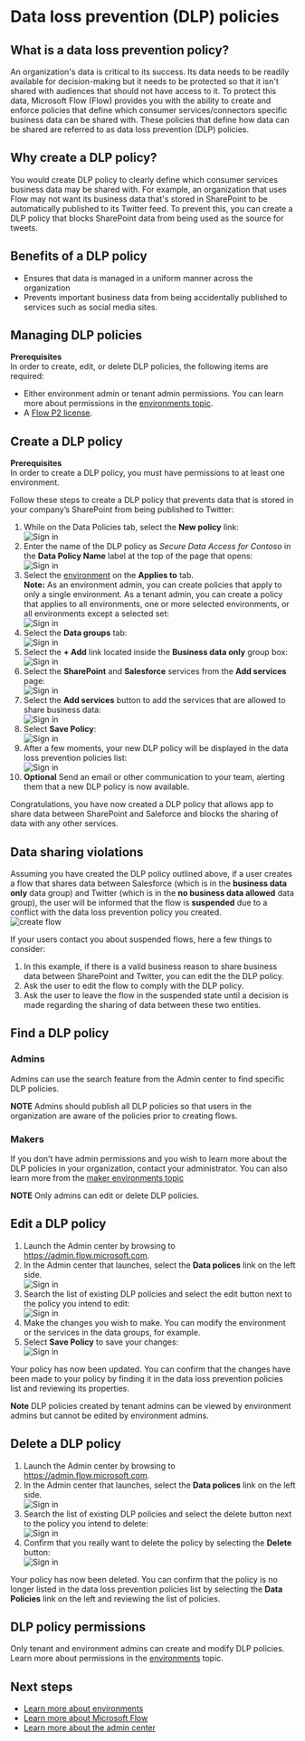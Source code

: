 <properties
    pageTitle="Data loss prevention (DLP) policies for Microsoft Flow| Microsoft Flow"
    description="Introduction to data loss prevention policies for Microsoft Flow."
    services=""
    suite="flow"
    documentationCenter="na"
    authors="msftman"
    manager="anneta"
    editor=""
    tags=""/>

<tags
   ms.service="flow"
   ms.devlang="na"
   ms.topic="article"
   ms.tgt_pltfrm="na"
   ms.workload="na"
   ms.date="10/26/2016"
   ms.author="deonhe"/>


# Data loss prevention (DLP) policies 

## What is a data loss prevention policy? 
An organization's data is critical to its success. Its data needs to be readily available for decision-making but it needs to be protected so that it isn't shared with audiences that should not have access to it. To protect this data, Microsoft Flow (Flow) provides you with the ability to create and enforce policies that define which consumer services/connectors specific business data can be shared with. These policies that define how data can be shared are referred to as data loss prevention (DLP) policies.

##	Why create a DLP policy?
You would create DLP policy to clearly define which consumer services business data may be shared with. For example, an organization that uses Flow may not want its business data that's stored in SharePoint to be automatically published to its Twitter feed. To prevent this, you can create a DLP policy that blocks SharePoint data from being used as the source for tweets.

## Benefits of a DLP policy
- Ensures that data is managed in a uniform manner across the organization  
- Prevents important business data from being accidentally published to services such as social media sites.   

## Managing DLP policies
**Prerequisites**  
In order to create, edit, or delete DLP policies, the following items are required: 
- Either environment admin or tenant admin permissions. You can learn more about permissions in the [environments topic](./environments-overview-admin.md).  
- A [Flow P2 license](./billing-questions.md).  

##	Create a DLP policy
**Prerequisites**  
In order to create a DLP policy, you must have permissions to at least one environment.  

Follow these steps to create a DLP policy that prevents data that is stored in your company’s SharePoint from being published to Twitter:  
1. While on the Data Policies tab, select the **New policy** link:  
![Sign in](./media/prevent-data-loss/create-policy-1.png)    
2. Enter the name of the DLP policy as *Secure Data Access for Contoso* in the **Data Policy Name** label at the top of the page that opens:   
![Sign in](./media/prevent-data-loss/create-policy-2.png)  
3. Select the [environment](./environments-overview-admin.md) on the **Applies to** tab.  
**Note:** As an environment admin, you can create policies that apply to only a single environment. As a tenant admin, you can create a policy that applies to all environments, one or more selected environments, or all environments except a selected set:  
![Sign in](./media/prevent-data-loss/create-policy-3.png)  
4. Select the **Data groups** tab:  
![Sign in](./media/prevent-data-loss/create-policy-4.png)  
5. Select the **+ Add** link located inside the **Business data only** group box:    
![Sign in](./media/prevent-data-loss/create-policy-5.png)  
6. Select the **SharePoint** and **Salesforce** services from the **Add services** page:  
![Sign in](./media/prevent-data-loss/create-policy-6.png)  
7. Select the **Add services** button to add the services that are allowed to share business data:    
![Sign in](./media/prevent-data-loss/create-policy-7.png)  
8. Select **Save Policy**:  
![Sign in](./media/prevent-data-loss/create-policy-8.png)  
9. After a few moments, your new DLP policy will be displayed in the data loss prevention policies list:  
![Sign in](./media/prevent-data-loss/create-policy-9.png)  
10. **Optional** Send an email or other communication to your team, alerting them that a new DLP policy is now available.

Congratulations, you have now created a DLP policy that allows app to share data between SharePoint and Saleforce and blocks the sharing of data with any other services.  

## Data sharing violations

Assuming you have created the DLP policy outlined above, if a user creates a flow that shares data between Salesforce (which is in the **business data only** data group) and Twitter (which is in the **no business data allowed** data group), the user will be informed that the flow is **suspended** due to a conflict with the data loss prevention policy you created.  
![create flow](./media/prevent-data-loss/10.png)  

If your users contact you about suspended flows, here a few things to consider:  

1. In this example, if there is a valid business reason to share business data between SharePoint and Twitter, you can edit the the DLP policy.  
2. Ask the user to edit the flow to comply with the DLP policy.  
3. Ask the user to leave the flow in the suspended state until a decision is made regarding the sharing of data between these two entities.  


##	Find a DLP policy
### Admins
Admins can use the search feature from the Admin center to find specific DLP policies.  

**NOTE** Admins should publish all DLP policies so that users in the organization are aware of the policies prior to creating flows.

### Makers
If you don't have admin permissions and you wish to learn more about the DLP policies in your organization, contact your administrator. You can also learn more from the [maker environments topic](./environments-overview-maker.md)  

**NOTE** Only admins can edit or delete DLP policies.  

##	Edit a DLP policy
1. Launch the Admin center by browsing to https://admin.flow.microsoft.com.  
2. In the Admin center that launches, select the **Data polices** link on the left side.  
![Sign in](./media/prevent-data-loss/2.png)  
3. Search the list of existing DLP policies and select the edit button next to the policy you intend to edit:  
![Sign in](./media/prevent-data-loss/3.png)  
4. Make the changes you wish to make. You can modify the environment or the services in the data groups, for example.  
5. Select **Save Policy** to save your changes:  
![Sign in](./media/prevent-data-loss/create-policy-8.png)  

Your policy has now been updated. You can confirm that the changes have been made to your policy by finding it in the data loss prevention policies list and reviewing its properties.   

**Note** DLP policies created by tenant admins can be viewed by environment admins but cannot be edited by environment admins.  


##	Delete a DLP policy
1. Launch the Admin center by browsing to https://admin.flow.microsoft.com.  
2. In the Admin center that launches, select the **Data polices** link on the left side.  
![Sign in](./media/prevent-data-loss/2.png)  
3. Search the list of existing DLP policies and select the delete button next to the policy you intend to delete:  
![Sign in](./media/prevent-data-loss/3-delete.png)  
4. Confirm that you really want to delete the policy by selecting the **Delete** button:  
![Sign in](./media/prevent-data-loss/4.png)  

Your policy has now been deleted. You can confirm that the policy is no longer listed in the data loss prevention policies list by selecting the **Data Policies** link on the left and reviewing the list of policies.   

## DLP policy permissions
Only tenant and environment admins can create and modify DLP policies. Learn more about permissions in the [environments](./environments-overview-admin.md) topic.  

## Next steps
- [Learn more about environments](./environments-overview-admin.md)  
- [Learn more about Microsoft Flow](./getting-started.md)  
- [Learn more about the admin center](./introduction-to-the-admin-center.md)  
